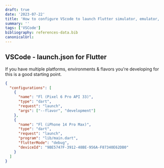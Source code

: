 ```yaml
---
draft: true
date: '2023-07-22'
title: 'How to configure VScode to launch Flutter simulator, emulator, chrome'
summary: ''
tags: ['VSCode']
bibliography: references-data.bib
canonicalUrl:
---
```


## VSCode - launch.json for Flutter

If you have multiple platforms, environments & flavors you're developing for this is a good starting point.

```json
{
  "configurations": [
    {
      "name": "Fl (Pixel 6 Pro API 33)",
      "type": "dart",
      "request": "launch",
      "args": ["--flavor", "development"]
    },
    {
      "name": "Fl (iPhone 14 Pro Max)",
      "type": "dart",
      "request": "launch",
      "program": "lib/main.dart",
      "flutterMode": "debug",
      "deviceId": "9BE5747F-3912-48BE-956A-F87340E62DB0"
    }
  ]
}
```
